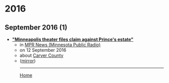 # 2016

## September 2016 (1)

 - [**"Minneapolis theater files claim against Prince's estate"**](https://www.mprnews.org/story/2016/09/12/theater-files-nearly-350000-claim-against-prince-estate)<ul><li>in [MPR News (Minnesota Public Radio)](https://www.mprnews.org/)</li><li>on 12 September 2016</li><li>about [Carver County](../../topics/carver-county/index.md)</li><li>([mirror](https://web.archive.org/web/*/https://www.mprnews.org/story/2016/09/12/theater-files-nearly-350000-claim-against-prince-estate))</li><ul>

----

[Home](../index.md)
